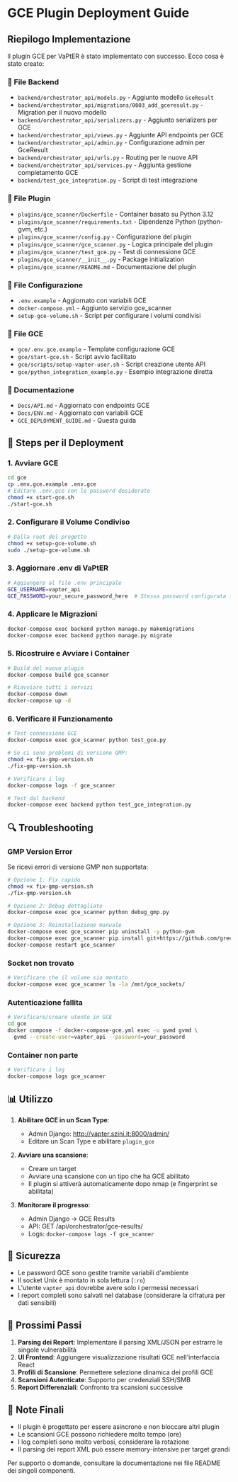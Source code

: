 # GCE Plugin Deployment Guide

## Riepilogo Implementazione

Il plugin GCE per VaPtER è stato implementato con successo. Ecco cosa è stato creato:

### 📁 File Backend
- `backend/orchestrator_api/models.py` - Aggiunto modello `GceResult`
- `backend/orchestrator_api/migrations/0003_add_gceresult.py` - Migration per il nuovo modello
- `backend/orchestrator_api/serializers.py` - Aggiunto serializers per GCE
- `backend/orchestrator_api/views.py` - Aggiunte API endpoints per GCE
- `backend/orchestrator_api/admin.py` - Configurazione admin per GceResult
- `backend/orchestrator_api/urls.py` - Routing per le nuove API
- `backend/orchestrator_api/services.py` - Aggiunta gestione completamento GCE
- `backend/test_gce_integration.py` - Script di test integrazione

### 📁 File Plugin
- `plugins/gce_scanner/Dockerfile` - Container basato su Python 3.12
- `plugins/gce_scanner/requirements.txt` - Dipendenze Python (python-gvm, etc.)
- `plugins/gce_scanner/config.py` - Configurazione del plugin
- `plugins/gce_scanner/gce_scanner.py` - Logica principale del plugin
- `plugins/gce_scanner/test_gce.py` - Test di connessione GCE
- `plugins/gce_scanner/__init__.py` - Package initialization
- `plugins/gce_scanner/README.md` - Documentazione del plugin

### 📁 File Configurazione
- `.env.example` - Aggiornato con variabili GCE
- `docker-compose.yml` - Aggiunto servizio gce_scanner
- `setup-gce-volume.sh` - Script per configurare i volumi condivisi

### 📁 File GCE
- `gce/.env.gce.example` - Template configurazione GCE
- `gce/start-gce.sh` - Script avvio facilitato
- `gce/scripts/setup-vapter-user.sh` - Script creazione utente API
- `gce/python_integration_example.py` - Esempio integrazione diretta

### 📁 Documentazione
- `Docs/API.md` - Aggiornato con endpoints GCE
- `Docs/ENV.md` - Aggiornato con variabili GCE
- `GCE_DEPLOYMENT_GUIDE.md` - Questa guida

## 🚀 Steps per il Deployment

### 1. Avviare GCE

```bash
cd gce
cp .env.gce.example .env.gce
# Editare .env.gce con le password desiderate
chmod +x start-gce.sh
./start-gce.sh
```

### 2. Configurare il Volume Condiviso

```bash
# Dalla root del progetto
chmod +x setup-gce-volume.sh
sudo ./setup-gce-volume.sh
```

### 3. Aggiornare .env di VaPtER

```bash
# Aggiungere al file .env principale
GCE_USERNAME=vapter_api
GCE_PASSWORD=your_secure_password_here  # Stessa password configurata in .env.gce
```

### 4. Applicare le Migrazioni

```bash
docker-compose exec backend python manage.py makemigrations
docker-compose exec backend python manage.py migrate
```

### 5. Ricostruire e Avviare i Container

```bash
# Build del nuovo plugin
docker-compose build gce_scanner

# Riavviare tutti i servizi
docker-compose down
docker-compose up -d
```

### 6. Verificare il Funzionamento

```bash
# Test connessione GCE
docker-compose exec gce_scanner python test_gce.py

# Se ci sono problemi di versione GMP:
chmod +x fix-gmp-version.sh
./fix-gmp-version.sh

# Verificare i log
docker-compose logs -f gce_scanner

# Test dal backend
docker-compose exec backend python test_gce_integration.py
```

## 🔍 Troubleshooting

### GMP Version Error
Se ricevi errori di versione GMP non supportata:

```bash
# Opzione 1: Fix rapido
chmod +x fix-gmp-version.sh
./fix-gmp-version.sh

# Opzione 2: Debug dettagliato
docker-compose exec gce_scanner python debug_gmp.py

# Opzione 3: Reinstallazione manuale
docker-compose exec gce_scanner pip uninstall -y python-gvm
docker-compose exec gce_scanner pip install git+https://github.com/greenbone/python-gvm.git@main
docker-compose restart gce_scanner
```

### Socket non trovato
```bash
# Verificare che il volume sia montato
docker-compose exec gce_scanner ls -la /mnt/gce_sockets/
```

### Autenticazione fallita
```bash
# Verificare/creare utente in GCE
cd gce
docker compose -f docker-compose-gce.yml exec -u gvmd gvmd \
  gvmd --create-user=vapter_api --password=your_password
```

### Container non parte
```bash
# Verificare i log
docker-compose logs gce_scanner
```

## 📊 Utilizzo

1. **Abilitare GCE in un Scan Type**:
   - Admin Django: http://vapter.szini.it:8000/admin/
   - Editare un Scan Type e abilitare `plugin_gce`

2. **Avviare una scansione**:
   - Creare un target
   - Avviare una scansione con un tipo che ha GCE abilitato
   - Il plugin si attiverà automaticamente dopo nmap (e fingerprint se abilitata)

3. **Monitorare il progresso**:
   - Admin Django → GCE Results
   - API: GET /api/orchestrator/gce-results/
   - Logs: `docker-compose logs -f gce_scanner`

## 🔐 Sicurezza

- Le password GCE sono gestite tramite variabili d'ambiente
- Il socket Unix è montato in sola lettura (`:ro`)
- L'utente `vapter_api` dovrebbe avere solo i permessi necessari
- I report completi sono salvati nel database (considerare la cifratura per dati sensibili)

## 🔄 Prossimi Passi

1. **Parsing dei Report**: Implementare il parsing XML/JSON per estrarre le singole vulnerabilità
2. **UI Frontend**: Aggiungere visualizzazione risultati GCE nell'interfaccia React
3. **Profili di Scansione**: Permettere selezione dinamica dei profili GCE
4. **Scansioni Autenticate**: Supporto per credenziali SSH/SMB
5. **Report Differenziali**: Confronto tra scansioni successive

## 📝 Note Finali

- Il plugin è progettato per essere asincrono e non bloccare altri plugin
- Le scansioni GCE possono richiedere molto tempo (ore)
- I log completi sono molto verbosi, considerare la rotazione
- Il parsing dei report XML può essere memory-intensive per target grandi

Per supporto o domande, consultare la documentazione nei file README dei singoli componenti.